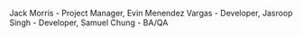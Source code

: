 Jack Morris - Project Manager, 
Evin Menendez Vargas - Developer, 
Jasroop Singh - Developer, 
Samuel Chung - BA/QA
